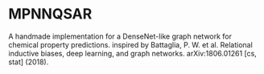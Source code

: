 # MPNNQSAR
A handmade implementation for a DenseNet-like graph network for chemical property predictions. 
inspired by Battaglia, P. W. et al. Relational inductive biases, deep learning, and graph networks. arXiv:1806.01261 [cs, stat] (2018).
